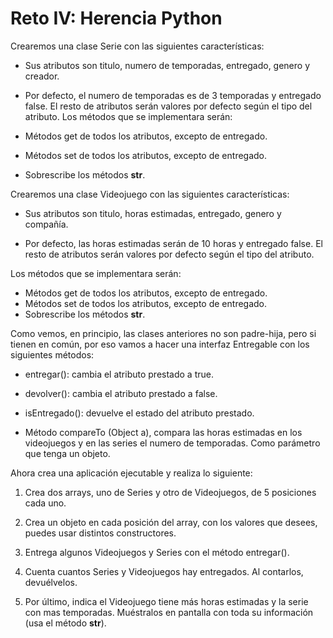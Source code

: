 # Reto IV: Herencia Python #

Crearemos una clase Serie con las siguientes características:

- Sus atributos son titulo, numero de temporadas, entregado, genero y creador.

- Por defecto, el numero de temporadas es de 3 temporadas y entregado false. El resto de atributos serán valores por defecto según el tipo del atributo.
Los métodos que se implementara serán:

- Métodos get de todos los atributos, excepto de entregado.
- Métodos set de todos los atributos, excepto de entregado.
- Sobrescribe los métodos __str__.

Crearemos una clase Videojuego con las siguientes características:

- Sus atributos son titulo, horas estimadas, entregado, genero y compañía.

- Por defecto, las horas estimadas serán de 10 horas y entregado false. El resto de atributos serán valores por defecto según el tipo del atributo.

Los métodos que se implementara serán:

- Métodos get de todos los atributos, excepto de entregado.
- Métodos set de todos los atributos, excepto de entregado.
- Sobrescribe los métodos __str__.

Como vemos, en principio, las clases anteriores no son padre-hija, pero si tienen en común, por eso vamos a hacer una interfaz Entregable con los siguientes métodos:

- entregar(): cambia el atributo prestado a true.

- devolver(): cambia el atributo prestado a false.

- isEntregado(): devuelve el estado del atributo prestado.
- Método compareTo (Object a), compara las horas estimadas en los videojuegos y en las series el numero de temporadas. Como parámetro que tenga un objeto.

Ahora crea una aplicación ejecutable y realiza lo siguiente:

1. Crea dos arrays, uno de Series y otro de Videojuegos, de 5 posiciones cada uno.
2. Crea un objeto en cada posición del array, con los valores que desees, puedes usar distintos constructores.

3. Entrega algunos Videojuegos y Series con el método entregar().

4. Cuenta cuantos Series y Videojuegos hay entregados. Al contarlos, devuélvelos.

5. Por último, indica el Videojuego tiene más horas estimadas y la serie con mas temporadas. Muéstralos en pantalla con toda su información (usa el método __str__).